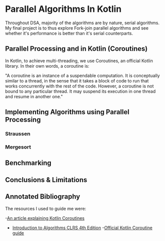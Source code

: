 # Parallel Algorithms In Kotlin 

Throughout DSA, majority of the algorithms are by nature, serial algorithms. My final project is to thus explore Fork-join parallel algorithms and see whether it's performance is better than it's serial counterparts. 


## Parallel Processing and in Kotlin (Coroutines)

In Kotlin, to achieve multi-threading, we use Coroutines, an official Kotlin library. In their own words, a coroutine is:

"A coroutine is an instance of a suspendable computation. It is conceptually similar to a thread, in the sense that it takes a block of code to run that works concurrently with the rest of the code. However, a coroutine is not bound to any particular thread. It may suspend its execution in one thread and resume in another one."



## Implementing Algorithms using Parallel Processing

### Straussen 

### Mergesort


## Benchmarking


## Conclusions & Limitations



## Annotated Bibliography

The resources I used to guide me were:

-[An article explaining Kotlin Coroutines](https://betterprogramming.pub/parallelization-in-kotlin-with-coroutines-91f0c77c5a8)
- [Introduction to Algorithms CLRS 4th Edition](https://dl.ebooksworld.ir/books/Introduction.to.Algorithms.4th.Leiserson.Stein.Rivest.Cormen.MIT.Press.9780262046305.EBooksWorld.ir.pdf)
-[Official Kotlin Coroutine guide](https://kotlinlang.org/docs/coroutines-basics.html)

